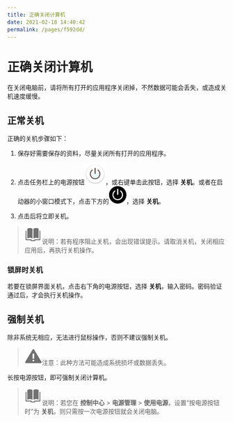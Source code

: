 ```yaml
---
title: 正确关闭计算机
date: 2021-02-18 14:40:42
permalink: /pages/f592dd/
---
```

# 正确关闭计算机

在关闭电脑前，请将所有打开的应用程序关闭掉，不然数据可能会丢失，或造成关机速度缓慢。

## 正常关机

正确的关机步骤如下：

1. 保存好需要保存的资料，尽量关闭所有打开的应用程序。

2. 点击任务栏上的电源按钮![system-shutdown-light](./fig/system-shutdown-light.svg)，或右键单击此按钮，选择 **关机**。或者在启动器的小窗口模式下，点击下方的![system-shutdown](./fig/system-shutdown.svg)，选择 **关机**。

3. 点击后将立即关机。

> ![notes](./fig/notes.svg)说明：若有程序阻止关机，会出现错误提示。请取消关机，关闭相应应用后，再执行关机操作。

### 锁屏时关机

若要在锁屏界面关机，点击右下角的电源按钮，选择 **关机**，输入密码。密码验证通过后，才会执行关机操作。

## 强制关机

除非系统无相应，无法进行鼠标操作，否则不建议强制关机。

> ![attention](./fig/attention.svg)注意：此种方法可能造成系统损坏或数据丢失。

长按电源按钮，即可强制关闭计算机。

> ![notes](./fig/notes.svg)说明：若您在 **控制中心** > **电源管理** > **使用电源**，设置“按电源按钮时”为 **关机**，则只需按一次电源按钮就会关闭电脑。





